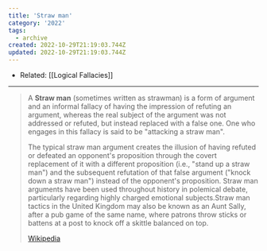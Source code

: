 ```yaml
---
title: 'Straw man'
category: '2022'
tags:
  - archive
created: 2022-10-29T21:19:03.744Z
updated: 2022-10-29T21:19:03.744Z
---
```


- Related: [[Logical Fallacies]]

---

> A **Straw man** (sometimes written as strawman) is a form of argument and an informal fallacy of having the impression of refuting an argument, whereas the real subject of the argument was not addressed or refuted, but instead replaced with a false one. One who engages in this fallacy is said to be "attacking a straw man".
>
> The typical straw man argument creates the illusion of having  refuted or defeated an opponent's proposition through the covert replacement of it with a different proposition (i.e., "stand up a straw man") and the subsequent refutation of that false argument ("knock down a straw man") instead of the opponent's proposition. Straw man arguments have been used throughout history in polemical debate, particularly regarding highly charged emotional subjects.Straw man tactics in the United Kingdom may also be known as an Aunt Sally, after a pub game of the same name, where patrons throw sticks or battens at a post to knock off a skittle balanced on top.
>
> [Wikipedia](https://en.wikipedia.org/wiki/Straw%20man)

